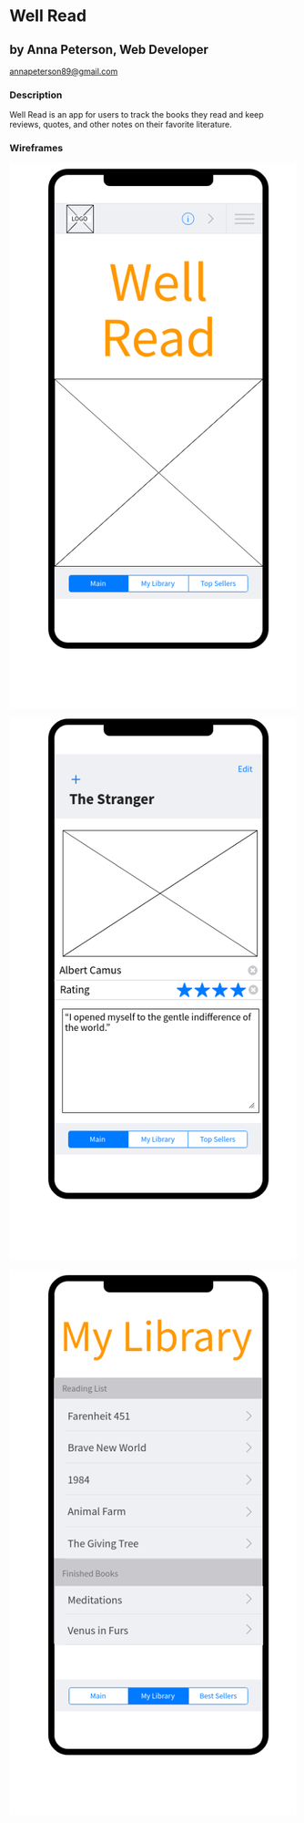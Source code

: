 # Well Read
## by Anna Peterson, Web Developer
<annapeterson89@gmail.com>

### Description

Well Read is an app for users to track the books they read and keep reviews, quotes, and other notes on their favorite literature. 

### Wireframes

![a wireframe of Well Read showing a homepage](images/home.png)

![a wireframe of Well Read showing the post a book page](images/post.png)

![A wireframe of Well Read showing the library page](images/library.png) 
